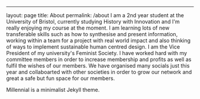 ---
layout: page
title: About
permalink: /about
I am a 2nd year student at the University of Bristol, currently studying History with Innovation and I'm really enjoying my course at the moment. I am learning lots of new transferable skills such as how to synthesise and present information, working within a team for a project with real world impact and also thinking of ways to implement sustainable human centred design. 
I am the Vice President of my university's Feminist Society. I have worked hard with my committee members in order to increase membership and profits as well as fulfil the wishes of our members. We have organised many socials just this year and collaboarted with other societies in order to grow our network and great a safe but fun space for our members. 

Millennial is a minimalist Jekyll theme.
